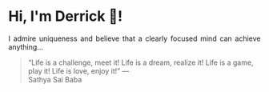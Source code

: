 # Hi, I'm Derrick 👋!
<p align="justify">I admire uniqueness and believe that a clearly focused mind can achieve anything...</p> 
<!-- #quote-start -->
<blockquote>&ldquo;Life is a challenge, meet it! Life is a dream, realize it! Life is a game, play it! Life is love, enjoy it!&rdquo; &mdash; <footer>Sathya Sai Baba</footer></blockquote>
<!-- #quote-end -->
